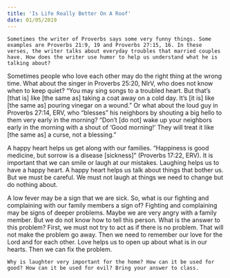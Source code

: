 ```yaml
---
title: 'Is Life Really Better On A Roof'
date: 01/05/2019
---
```


`Sometimes the writer of Proverbs says some very funny things. Some examples are Proverbs 21:9, 19 and Proverbs 27:15, 16. In these verses, the writer talks about everyday troubles that married couples have. How does the writer use humor to help us understand what he is talking about?`

Sometimes people who love each other may do the right thing at the wrong time. What about the singer in Proverbs 25:20, NIrV, who does not know when to keep quiet? “You may sing songs to a troubled heart. But that’s [that is] like [the same as] taking a coat away on a cold day. It’s [it is] like [the same as] pouring vinegar on a wound.” Or what about the loud guy in Proverbs 27:14, ERV, who “blesses” his neighbors by shouting a big hello to them very early in the morning? “Don’t [do not] wake up your neighbors early in the morning with a shout of ‘Good morning!’ They will treat it like [the same as] a curse, not a blessing.”

A happy heart helps us get along with our families. “Happiness is good medicine, but sorrow is a disease [sickness]” (Proverbs 17:22, ERV). It is important that we can smile or laugh at our mistakes. Laughing helps us to have a happy heart. A happy heart helps us talk about things that bother us. But we must be careful. We must not laugh at things we need to change but do nothing about.

A low fever may be a sign that we are sick. So, what is our fighting and complaining with our family members a sign of? Fighting and complaining may be signs of deeper problems. Maybe we are very angry with a family member. But we do not know how to tell this person. What is the answer to this problem? First, we must not try to act as if there is no problem. That will not make the problem go away. Then we need to remember our love for the Lord and for each other. Love helps us to open up about what is in our hearts. Then we can fix the problem.

`Why is laughter very important for the home? How can it be used for good? How can it be used for evil? Bring your answer to class.`